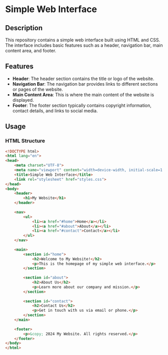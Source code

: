 # Simple Web Interface

## Description

This repository contains a simple web interface built using HTML and CSS. The interface includes basic features such as a header, navigation bar, main content area, and footer.

## Features

- **Header**: The header section contains the title or logo of the website.
- **Navigation Bar**: The navigation bar provides links to different sections or pages of the website.
- **Main Content Area**: This is where the main content of the website is displayed.
- **Footer**: The footer section typically contains copyright information, contact details, and links to social media.

## Usage

### HTML Structure

```html
<!DOCTYPE html>
<html lang="en">
<head>
    <meta charset="UTF-8">
    <meta name="viewport" content="width=device-width, initial-scale=1.0">
    <title>Simple Web Interface</title>
    <link rel="stylesheet" href="styles.css">
</head>
<body>
    <header>
        <h1>My Website</h1>
    </header>
    
    <nav>
        <ul>
            <li><a href="#home">Home</a></li>
            <li><a href="#about">About</a></li>
            <li><a href="#contact">Contact</a></li>
        </ul>
    </nav>
    
    <main>
        <section id="home">
            <h2>Welcome to My Website!</h2>
            <p>This is the homepage of my simple web interface.</p>
        </section>
        
        <section id="about">
            <h2>About Us</h2>
            <p>Learn more about our company and mission.</p>
        </section>
        
        <section id="contact">
            <h2>Contact Us</h2>
            <p>Get in touch with us via email or phone.</p>
        </section>
    </main>
    
    <footer>
        <p>&copy; 2024 My Website. All rights reserved.</p>
    </footer>
</body>
</html>
